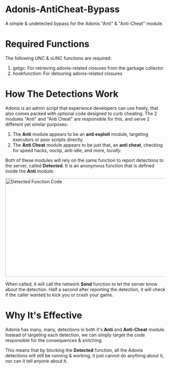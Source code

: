 # Adonis-AntiCheat-Bypass
A simple &amp; undetected bypass for the Adonis "Anti" & "Anti-Cheat" module.

# Required Functions
The following UNC & sUNC functions are required:

1. getgc: For retrieving adonis-related closures from the garbage collector
2. hookfunction: For detouring adonis-related closures

# How The Detections Work

Adonis is an admin script that experience developers can use freely, that also comes packed with optional code designed to curb cheating. The 2 modules "Anti" and "Anti Cheat" are responsible for this, and serve 2 different yet similar purposes:

1. The **Anti** module appears to be an **anti exploit** module, targeting executors or poor scripts directly.
2. The **Anti Cheat** module appears to be just that, an **anti cheat**, checking for speed hacks, noclip, anti-idle, and more, *locally*.

Both of these modules will rely on the same function to report detections to the server, called **Detected**. It is an anonymous function that is defined inside the **Anti** module:

<img width="1599" height="310" alt="Detected Function Code" src="https://github.com/user-attachments/assets/f534575a-9ea8-4273-b351-32065462c414" />

When called, it will call the network **Send** function to let the server know about the detection. Half a second after reporting the detection, it will check if the caller wanted to kick you or crash your game.

# Why It's Effective

Adonis has many, many, detections in both it's **Anti** and **Anti-Cheat** module. Instead of targeting each detection, we can simply target the code responsible for the consequences & snitching.

This means that by blocking the **Detected** function, all the Adonis detections will still be running & working, it just cannot do anything about it, nor can it tell anyone about it.

